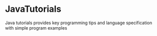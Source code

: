 # JavaTutorials
Java tutorials provides key programming tips and language specification with simple program examples
